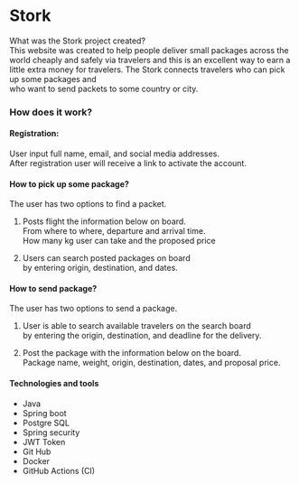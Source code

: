 # Stork
What was the Stork project created?   
This website was created to help people deliver small packages across
the world cheaply and safely via travelers and this is an excellent way to earn a            
little extra money for travelers. The Stork connects travelers who can pick up some packages and             
who want to send packets to some country or city.

### How does it work?

#### Registration:
User input full name, email, and social media addresses.                                                                                            
After registration user will receive a link to activate the account.

#### How to pick up some package?
The user has two options to find a packet.
1. Posts flight the information below on board.             
From where to where, departure and arrival time.         
How many kg user can take and the proposed price      

2. Users can search posted packages on board      
by entering origin, destination, and dates.

#### How to send package?
The user has two options to send a package.
1. User is able to search available travelers on the search board  
by entering the origin, destination, and deadline for the delivery.

2. Post the package with the information below on the board.                    
Package name, weight, origin, destination, dates, and proposal price.

#### Technologies and tools
+ Java 
+ Spring boot 
+ Postgre SQL
+ Spring security 
+ JWT Token
+ Git Hub
+ Docker 
+ GitHub Actions (CI)

